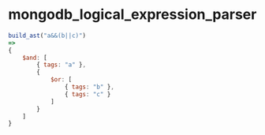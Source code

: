 # mongodb_logical_expression_parser
```javascript
build_ast("a&&(b||c)")
=>
{
    $and: [
        { tags: "a" },
        {
            $or: [
                { tags: "b" },
                { tags: "c" }
            ]
        }
    ]
}
```
